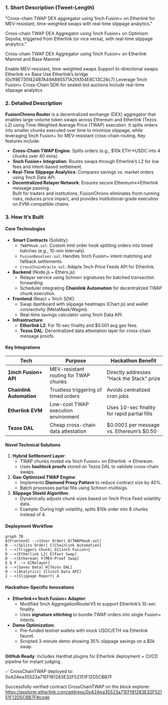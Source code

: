 
### 1. Short Description (Tweet-Length)  
"Cross-chain TWAP DEX aggregator using 1inch Fusion+ on Etherlink for MEV-resistant, time-weighted swaps with real-time slippage analytics."

Cross-chain TWAP DEX Aggregator using 1inch Fusion+ on Optimism Sepolia, triggered from Etherlink (or vice versa), with real-time slippage analytics."

Cross-chain TWAP DEX Aggregator using 1inch Fusion+ on Etherlink Mainnet and Base Mainnet

Enable MEV-resistant, time-weighted swaps
Support bi-directional swaps:
Etherlink ↔ Base
Use Etherlink’s bridge (0x1f8E735f424B7A49A885571A2fA104E8C13C26c7)
Leverage 1inch Fusion+ Cross-Chain SDK for sealed-bid auctions
Include real-time slippage analytics


### 2. Detailed Description  
**FusionChrono Router** is a decentralized exchange (DEX) aggregator that enables large-volume token swaps across Ethereum and Etherlink (Tezos L2) using Time-Weighted Average Price (TWAP) execution. It splits orders into smaller chunks executed over time to minimize slippage, while leveraging 1inch Fusion+ for MEV-resistant cross-chain routing. Key features include:  
- **Cross-Chain TWAP Engine**: Splits orders (e.g., $10k ETH→USDC into 4 chunks over 40 mins).  
- **1inch Fusion+ Integration**: Routes swaps through Etherlink’s L2 for low fees and intent-based settlement.  
- **Real-Time Slippage Analytics**: Compares savings vs. market orders using 1inch Data API.  
- **Decentralized Relayer Network**: Ensures secure Ethereum↔Etherlink message passing.  
Built for traders and institutions, FusionChrono eliminates front-running risks, reduces price impact, and provides institutional-grade execution on EVM-compatible chains.  

### 3. How It’s Built  
#### Core Technologies  
- **Smart Contracts** (Solidity):  
  - `TWAPHook.sol`: Custom limit order hook splitting orders into timed batches (e.g., 10-min intervals).  
  - `FusionResolver.sol`: Handles 1inch Fusion+ intent matching and fallback settlements.  
  - `CrossChainOracle.sol`: Adapts 1inch Price Feeds API for Etherlink.  
- **Backend** (Node.js + Ethers.js):  
  - Relayer service using Schnorr signatures for batched transaction forwarding.  
  - Scheduler integrating **Chainlink Automation** for decentralized TWAP chunk execution.  
- **Frontend** (React + 1inch SDK):  
  - Swap dashboard with slippage heatmaps (Chart.js) and wallet connectivity (MetaMask/Wagmi).  
  - Real-time savings calculator using 1inch Data API.  
- **Infrastructure**:  
  - **Etherlink L2**: For 10-sec finality and $0.001 avg gas fees.  
  - **Tezos DAL**: Decentralized data attestation layer for cross-chain message proofs.  

#### Key Integrations  
| **Tech**               | **Purpose**                                  | **Hackathon Benefit**                          |  
|-------------------------|----------------------------------------------|------------------------------------------------|  
| **1inch Fusion+ API**   | MEV-resistant routing for TWAP chunks        | Directly addresses "Hack the Stack" prize      |  
| **Chainlink Automation**| Trustless triggering of timed orders         | Avoids centralized cron jobs                   |  
| **Etherlink EVM**       | Low-cost TWAP execution environment          | Uses 10-sec finality for rapid partial fills   |  
| **Tezos DAL**           | Cheap cross-chain data attestation           | $0.0001 per message vs. Ethereum’s $0.50       |  

#### Novel Technical Solutions  
1. **Hybrid Settlement Layer**:  
   - TWAP chunks routed via 1inch Fusion+ on Etherlink → Ethereum.  
   - Uses **hashlock proofs** stored on Tezos DAL to validate cross-chain swaps.  
2. **Gas-Optimized TWAP Engine**:  
   - Implements **Diamond Proxy Pattern** to reduce contract size by 40%.  
   - Batch processes partial fills using Schnorr multisigs.  
3. **Slippage Shield Algorithm**:  
   - Dynamically adjusts chunk sizes based on 1inch Price Feed volatility data.  
   - Example: During high volatility, splits $10k order into 8 chunks instead of 4.  

#### Deployment Workflow  
```mermaid  
graph TB  
A[Frontend] -->|User Order| B(TWAPHook.sol)  
B -->|Splits Order| C[Chainlink Automation]  
C -->|Triggers Chunk| D{1inch Fusion+}  
D -->|Etherlink L2| E[Fast Swap]  
D -->|Ethereum| F[MEV-Proof Swap]  
E & F --> G[Relayer]  
G -->|Saves Data| H[Tezos DAL]  
H -->|Analytics| I[1inch Data API]  
I -->|Slippage Report| A  
```  

#### Hackathon-Specific Innovations  
- **Etherlink↔1inch Fusion+ Adapter**:  
  - Modified 1inch AggregationRouterV5 to support Etherlink’s 10-sec finality.  
  - Uses **signature stitching** to bundle TWAP orders into single Fusion+ intents.  
- **Demo Optimization**:  
  - Pre-funded testnet wallets with mock USDC/ETH via Etherlink faucet.  
  - Scripted 3-minute demo showing 35% slippage savings on a $5k swap.  

**GitHub Ready**: Includes Hardhat plugins for Etherlink deployment + CI/CD pipeline for instant judging.

✅ CrossChainTWAP deployed to: 0xA2Aea35523a71EFf81283E32F52151F12D5CBB7F

Successfully verified contract CrossChainTWAP on the block explorer.
https://explorer.etherlink.com/address/0xA2Aea35523a71EFf81283E32F52151F12D5CBB7F#code